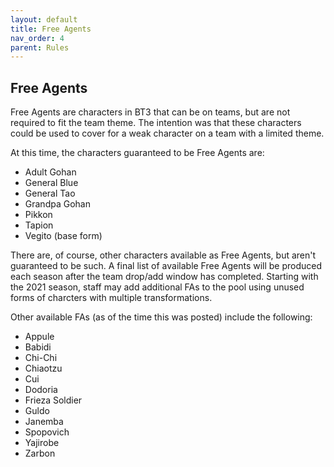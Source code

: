 ```yaml
---
layout: default
title: Free Agents
nav_order: 4
parent: Rules
---
```

## Free Agents

Free Agents are characters in BT3 that can be on teams, but are not required to fit the team theme. The intention was that
these characters could be used to cover for a weak character on a team with a limited theme. 

At this time, the characters guaranteed to be Free Agents are: 

- Adult Gohan
- General Blue 
- General Tao
- Grandpa Gohan
- Pikkon
- Tapion
- Vegito (base form)

There are, of course, other characters available as Free Agents, but aren't guaranteed to be such. A final list of available
Free Agents will be produced each season after the team drop/add window has completed. Starting with the 2021 season, 
staff may add additional FAs to the pool using unused forms of charcters with multiple transformations.

Other available FAs (as of the time this was posted) include the following:


- Appule
- Babidi
- Chi-Chi
- Chiaotzu
- Cui
- Dodoria
- Frieza Soldier
- Guldo
- Janemba
- Spopovich
- Yajirobe
- Zarbon